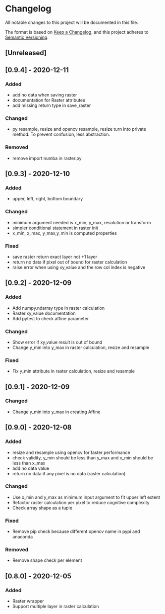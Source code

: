 # Changelog
All notable changes to this project will be documented in this file.

The format is based on [Keep a Changelog](https://keepachangelog.com/en/1.0.0/),
and this project adheres to [Semantic Versioning](https://semver.org/spec/v2.0.0.html).

## [Unreleased]

## [0.9.4] - 2020-12-11

### Added

- add no data when saving raster
- documentation for Raster attributes
- add missing return type in save_raster

### Changed

- py resample, resize and opencv resample, resize turn into private method. To prevent confusion, less abstraction.

### Removed

- remove import numba in raster.py

## [0.9.3] - 2020-12-10

### Added

- upper, left, right, bottom boundary

### Changed

- minimum argument needed is x_min, y_max, resolution or transform
- simpler conditional statement in raster init
- x_min, x_max, y_max,y_min is computed properties

### Fixed

- save raster return exact layer not +1 layer
- return no data if pixel out of bound for raster calculation
- raise error when using xy_value and the row col index is negative

## [0.9.2] - 2020-12-09
### Added
- Add numpy.ndarray type in raster calculation
- Raster.xy_value documentation
- Add pytest to check affine parameter
  
### Changed
- Show error if xy_value result is out of bound
- Change y_min into y_max in raster calculation, resize and resample
  
### Fixed
- Fix y_min attribute in raster calculation, resize and resample

## [0.9.1] - 2020-12-09
### Changed
- Change y_min into y_max in creating Affine

## [0.9.0] - 2020-12-08
### Added
- resize and resample using opencv for faster performance
- check validity, y_min should be less than y_max and x_min should be less than x_max
- add no data value
- return no data if any pixel is no data (raster calculation)

### Changed
- Use x_min and y_max as minimum input argument to fit upper left extent
- Refactor raster calculation per pixel to reduce cognitive complexity
- Check array shape as a tuple

### Fixed
- Remove pip check because different opencv name in pypi and anaconda

### Removed
- Remove shape check per element

## [0.8.0] - 2020-12-05
### Added
- Raster wrapper
- Support multiple layer in raster calculation